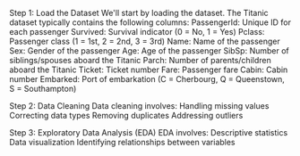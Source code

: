 Step 1: Load the Dataset
We'll start by loading the dataset. The Titanic dataset typically contains the following columns:
PassengerId: Unique ID for each passenger
Survived: Survival indicator (0 = No, 1 = Yes)
Pclass: Passenger class (1 = 1st, 2 = 2nd, 3 = 3rd)
Name: Name of the passenger
Sex: Gender of the passenger
Age: Age of the passenger
SibSp: Number of siblings/spouses aboard the Titanic
Parch: Number of parents/children aboard the Titanic
Ticket: Ticket number
Fare: Passenger fare
Cabin: Cabin number
Embarked: Port of embarkation (C = Cherbourg, Q = Queenstown, S = Southampton)

Step 2: Data Cleaning
Data cleaning involves:
Handling missing values
Correcting data types
Removing duplicates
Addressing outliers

Step 3: Exploratory Data Analysis (EDA)
EDA involves:
Descriptive statistics
Data visualization
Identifying relationships between variables
